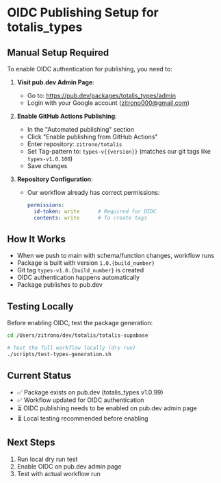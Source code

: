 # OIDC Publishing Setup for totalis_types

## Manual Setup Required

To enable OIDC authentication for publishing, you need to:

1. **Visit pub.dev Admin Page**:
   - Go to: https://pub.dev/packages/totalis_types/admin
   - Login with your Google account (zitrono000@gmail.com)

2. **Enable GitHub Actions Publishing**:
   - In the "Automated publishing" section
   - Click "Enable publishing from GitHub Actions"
   - Enter repository: `zitrono/totalis` 
   - Set Tag-pattern to: `types-v{{version}}` (matches our git tags like `types-v1.0.100`)
   - Save changes

3. **Repository Configuration**:
   - Our workflow already has correct permissions:
     ```yaml
     permissions:
       id-token: write      # Required for OIDC
       contents: write      # To create tags
     ```

## How It Works

- When we push to main with schema/function changes, workflow runs
- Package is built with version `1.0.{build_number}`
- Git tag `types-v1.0.{build_number}` is created
- OIDC authentication happens automatically
- Package publishes to pub.dev

## Testing Locally

Before enabling OIDC, test the package generation:

```bash
cd /Users/zitrono/dev/totalis/totalis-supabase

# Test the full workflow locally (dry run)
./scripts/test-types-generation.sh
```

## Current Status

- ✅ Package exists on pub.dev (totalis_types v1.0.99)
- ✅ Workflow updated for OIDC authentication  
- ⏳ OIDC publishing needs to be enabled on pub.dev admin page
- ⏳ Local testing recommended before enabling

## Next Steps

1. Run local dry run test
2. Enable OIDC on pub.dev admin page
3. Test with actual workflow run